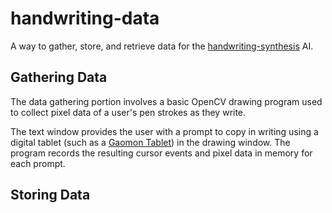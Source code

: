 # handwriting-data
A way to gather, store, and retrieve data for the [handwriting-synthesis](https://github.com/sjvasquez/handwriting-synthesis) AI. 

## Gathering Data
The data gathering portion involves a basic OpenCV drawing program used to collect pixel data of a user's pen strokes as they write. 

The text window provides the user with a prompt to copy in writing using a digital tablet (such as a [Gaomon Tablet](https://gaomon.net/)) in the drawing window. The program records the resulting cursor events and pixel data in memory for each prompt.

## Storing Data

